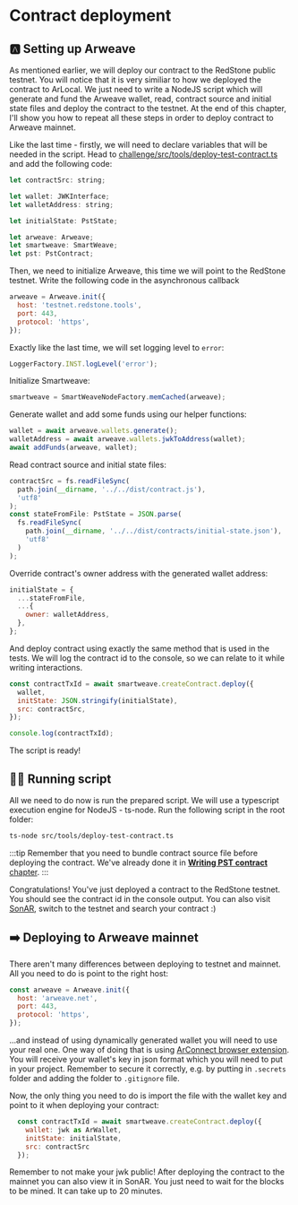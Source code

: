 # Contract deployment

## 🅰️ Setting up Arweave

As mentioned earlier, we will deploy our contract to the RedStone public testnet. You will notice that it is very similiar to how we deployed the contract to ArLocal. We just need to write a NodeJS script which will generate and fund the Arweave wallet, read, contract source and initial state files and deploy the contract to the testnet. At the end of this chapter, I'll show you how to repeat all these steps in order to deploy contract to Arweave mainnet.

Like the last time - firstly, we will need to declare variables that will be needed in the script. Head to [challenge/src/tools/deploy-test-contract.ts](https://github.com/redstone-finance/redstone-academy/blob/main/redstone-academy-pst/challenge/src/tools/deploy-test-contract.ts) and add the following code:

```js
let contractSrc: string;

let wallet: JWKInterface;
let walletAddress: string;

let initialState: PstState;

let arweave: Arweave;
let smartweave: SmartWeave;
let pst: PstContract;
```

Then, we need to initialize Arweave, this time we will point to the RedStone testnet. Write the following code in the asynchronous callback

```js
arweave = Arweave.init({
  host: 'testnet.redstone.tools',
  port: 443,
  protocol: 'https',
});
```

Exactly like the last time, we will set logging level to `error`:

```js
LoggerFactory.INST.logLevel('error');
```

Initialize Smartweave:

```js
smartweave = SmartWeaveNodeFactory.memCached(arweave);
```

Generate wallet and add some funds using our helper functions:

```js
wallet = await arweave.wallets.generate();
walletAddress = await arweave.wallets.jwkToAddress(wallet);
await addFunds(arweave, wallet);
```

Read contract source and initial state files:

```js
contractSrc = fs.readFileSync(
  path.join(__dirname, '../../dist/contract.js'),
  'utf8'
);
const stateFromFile: PstState = JSON.parse(
  fs.readFileSync(
    path.join(__dirname, '../../dist/contracts/initial-state.json'),
    'utf8'
  )
);
```

Override contract's owner address with the generated wallet address:

```js
initialState = {
  ...stateFromFile,
  ...{
    owner: walletAddress,
  },
};
```

And deploy contract using exactly the same method that is used in the tests. We will log the contract id to the console, so we can relate to it while writing interactions.

```js
const contractTxId = await smartweave.createContract.deploy({
  wallet,
  initState: JSON.stringify(initialState),
  src: contractSrc,
});

console.log(contractTxId);
```

The script is ready!

## 🏃‍♀️ Running script

All we need to do now is run the prepared script. We will use a typescript execution engine for NodeJS - ts-node. Run the following script in the root folder:

```bash
ts-node src/tools/deploy-test-contract.ts
```

:::tip
Remember that you need to bundle contract source file before deploying the contract. We've already done it in [**Writing PST contract** chapter](../writing-pst-contract/contract-source.md#-bundling-contract).
:::

Congratulations!
You've just deployed a contract to the RedStone testnet. You should see the contract id in the console output. You can also visit [SonAR](htttps://sonar.redstone.tools), switch to the testnet and search your contract :)

## ➡️ Deploying to Arweave mainnet

There aren't many differences between deploying to testnet and mainnet. All you need to do is point to the right host:

```js
const arweave = Arweave.init({
  host: 'arweave.net',
  port: 443,
  protocol: 'https',
});
```

...and instead of using dynamically generated wallet you will need to use your real one. One way of doing that is using [ArConnect browser extension](https://www.arconnect.io/). You will receive your wallet's key in json format which you will need to put in your project. Remember to secure it correctly, e.g. by putting in `.secrets` folder and adding the folder to `.gitignore` file.

Now, the only thing you need to do is import the file with the wallet key and point to it when deploying your contract:

```js
  const contractTxId = await smartweave.createContract.deploy({
    wallet: jwk as ArWallet,
    initState: initialState,
    src: contractSrc
  });
```

Remember to not make your jwk public!
After deploying the contract to the mainnet you can also view it in SonAR. You just need to wait for the blocks to be mined. It can take up to 20 minutes.
